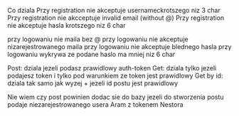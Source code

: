 Co dziala
Przy registration nie akceptuje usernameckrotszego niz 3 char
Przy registration nie akcceptuje invalid email (without @)
Przy registration nie akceptuje hasla krotszego niz 6 char

przy logowaniu nie maila bez @
przy logowaniu nie akceptuje nizarejestrowanego maila
przy logowaniu nie akceptuje blednego hasla
przy logowaniu wykrywa ze podane haslo ma mniej niz 6 char

Post: dziala jezeli podasz prawidlowy auth-token
Get: dziala tylko jezeli podajesz token i tylko pod warunkiem ze token jest prawidlowy 
Get by id: dziala tak samo jak wyzej + jezeli id postu jest prawidlowy

Nie wiem czy post powinien dodac sie do bazy jezeli do stworzenia postu podaje niezarejestrowanego usera Aram z tokenem Nestora
